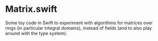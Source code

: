 # Matrix.swift

Some toy code in Swift to experiment with algorithms for matrices over rings (in particular integral domains), instead of fields (and to also play around with the type system).
